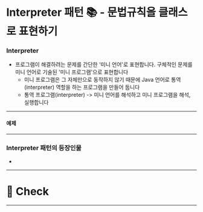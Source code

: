 # Interpreter 패턴 📚 - 문법규칙을 클래스로 표현하기

### Interpreter
- 프로그램이 해결하려는 문제를 간단한 '미니 언어'로 표현합니다. 구체적인 문제를 미니 언어로 기술된 '미니 프로그램'으로 표현합니다
    - 미니 프로그램은 그 자체만으로 동작하지 않기 때문에 Java 언어로 통역(interpreter) 역할을 하는 프로그램을 만들어 둡니다
    - 통역 프로그램(interpreter) -> 미니 언어를 해석하고 미니 프로그램을 해석, 실행합니다


---

#### 예제



--- 
### Interpreter 패턴의 등장인물
- 
---
# 📌 Check

---

###
